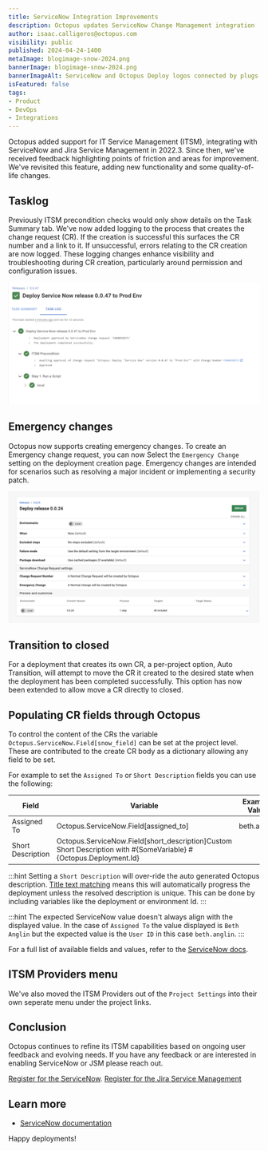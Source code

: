 ```yaml
---
title: ServiceNow Integration Improvements
description: Octopus updates ServiceNow Change Management integration
author: isaac.calligeros@octopus.com
visibility: public
published: 2024-04-24-1400
metaImage: blogimage-snow-2024.png
bannerImage: blogimage-snow-2024.png
bannerImageAlt: ServiceNow and Octopus Deploy logos connected by plugs with little stars around the connection.
isFeatured: false
tags:
- Product
- DevOps
- Integrations
---
```


Octopus added support for IT Service Management (ITSM), integrating with ServiceNow and Jira Service Management in 2022.3. Since then, we've received feedback highlighting points of friction and areas for improvement. We've revisited this feature, adding new functionality and some quality-of-life changes.

## Tasklog

Previously ITSM precondition checks would only show details on the Task Summary tab. We've now added logging to the process that creates the change request (CR). If the creation is successful this surfaces the CR number and a link to it. If unsuccessful, errors relating to the CR creation are now logged. These logging changes enhance visibility and troubleshooting during CR creation, particularly around permission and configuration issues.

![ITSM tasklogs](itsm-tasklog.png "width=500")

## Emergency changes

Octopus now supports creating emergency changes. To create an Emergency change request, you can now Select the `Emergency Change` setting on the deployment creation page. Emergency changes are intended for scenarios such as resolving a major incident or implementing a security patch.

![ITSM tasklogs](itsm-deployment-settings.png "width=500")


## Transition to closed

For a deployment that creates its own CR, a per-project option, Auto Transition, will attempt to move the CR it created to the desired state when the deployment has been completed successfully. This option has now been extended to allow move a CR directly to closed.

## Populating CR fields through Octopus

To control the content of the CRs the variable `Octopus.ServiceNow.Field[snow_field]` can be set at the project level. These are contributed to the create CR body as a dictionary allowing any field to be set.

For example to set the `Assigned To` or `Short Description` fields you can use the following:

| Field | Variable | Example Value|
|--|--|--|
|Assigned To|Octopus.ServiceNow.Field[assigned_to]|beth.anglin|
|Short Description|Octopus.ServiceNow.Field[short_description]Custom Short Description with #{SomeVariable} #{Octopus.Deployment.Id}|

:::hint
Setting a `Short Description` will over-ride the auto generated Octopus description. [Title text matching](#title-text-matching) means this will automatically progress the deployment unless the resolved description is unique. This can be done by including variables like the deployment or environment Id.
:::

:::hint
The expected ServiceNow value doesn't always align with the displayed value. In the case of `Assigned To` the value displayed is `Beth Anglin` but the expected value is the `User ID` in this case `beth.anglin`.
:::

For a full list of available fields and values, refer to the [ServiceNow docs](https://developer.servicenow.com/dev.do#!/reference/api/utah/rest/change-management-api).

## ITSM Providers menu 
We've also moved the ITSM Providers out of the `Project Settings` into their own seperate menu under the project links.


## Conclusion
Octopus continues to refine its ITSM capabilities based on ongoing user feedback and evolving needs. If you have any feedback or are interested in enabling ServiceNow or JSM please reach out.

[Register for the ServiceNow](https://octopusdeploy.typeform.com/servicenow-eap).
[Register for the Jira Service Management](https://octopusdeploy.typeform.com/jsm-eap)


## Learn more
- [ServiceNow documentation](https://octopus.com/docs/approvals/servicenow)

Happy deployments!